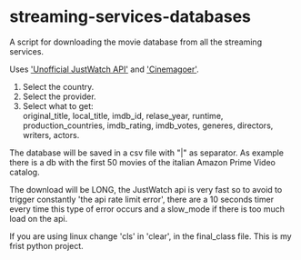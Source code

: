 # streaming-services-databases
A script for downloading the movie database from all the streaming services.

Uses ['Unofficial JustWatch API'](https://github.com/dawoudt/JustWatchAPI) and ['Cinemagoer'](https://github.com/cinemagoer/cinemagoer).

1) Select the country.
2) Select the provider.
3) Select what to get:  
      original_title, local_title, imdb_id, relase_year, runtime, production_countries, imdb_rating, imdb_votes, generes, directors, writers, actors.

The database will be saved in a csv file with "|" as separator. As example there is a db with the first 50 movies of the italian Amazon Prime Video catalog.

The download will be LONG, the JustWatch api is very fast so to avoid to trigger constantly 'the api rate limit error', there are a 10 seconds timer every time this type of error occurs and a slow_mode if there is too much load on the api.

If you are using linux change 'cls' in 'clear', in the final_class file.
This is my frist python project.
